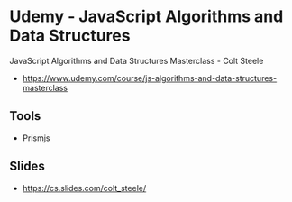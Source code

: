 # Udemy - JavaScript Algorithms and Data Structures
JavaScript Algorithms and Data Structures Masterclass - Colt Steele
- https://www.udemy.com/course/js-algorithms-and-data-structures-masterclass

## Tools
- Prismjs

## Slides
- https://cs.slides.com/colt_steele/